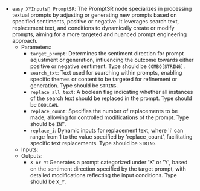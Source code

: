 - `easy XYInputs PromptSR`: The PromptSR node specializes in processing textual prompts by adjusting or generating new prompts based on specified sentiments, positive or negative. It leverages search text, replacement text, and conditions to dynamically create or modify prompts, aiming for a more targeted and nuanced prompt engineering approach.
    - Parameters:
        - `target_prompt`: Determines the sentiment direction for prompt adjustment or generation, influencing the outcome towards either positive or negative sentiment. Type should be `COMBO[STRING]`.
        - `search_txt`: Text used for searching within prompts, enabling specific themes or content to be targeted for refinement or generation. Type should be `STRING`.
        - `replace_all_text`: A boolean flag indicating whether all instances of the search text should be replaced in the prompt. Type should be `BOOLEAN`.
        - `replace_count`: Specifies the number of replacements to be made, allowing for controlled modifications of the prompt. Type should be `INT`.
        - `replace_i`: Dynamic inputs for replacement text, where 'i' can range from 1 to the value specified by 'replace_count', facilitating specific text replacements. Type should be `STRING`.
    - Inputs:
    - Outputs:
        - `X or Y`: Generates a prompt categorized under 'X' or 'Y', based on the sentiment direction specified by the target prompt, with detailed modifications reflecting the input conditions. Type should be `X_Y`.
